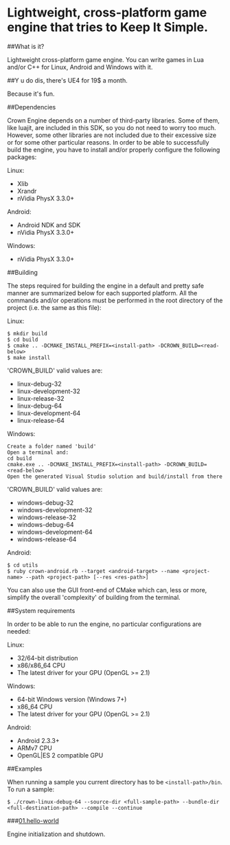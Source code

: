 Lightweight, cross-platform game engine that tries to Keep It Simple.
=====

##What is it?

Lightweight cross-platform game engine.
You can write games in Lua and/or C++ for Linux, Android and Windows with it.

##Y u do dis, there's UE4 for 19$ a month.

Because it's fun.

##Dependencies

Crown Engine depends on a number of third-party libraries.
Some of them, like luajit, are included in this SDK, so you do not need to worry too much.
However, some other libraries are not included due to their excessive size or for some other particular reasons.
In order to be able to successfully build the engine, you have to install and/or properly configure the following packages:

Linux:

* Xlib
* Xrandr
* nVidia PhysX 3.3.0+

Android:

* Android NDK and SDK
* nVidia PhysX 3.3.0+

Windows:

* nVidia PhysX 3.3.0+

##Building

The steps required for building the engine in a default and pretty safe manner are summarized below for each supported platform.
All the commands and/or operations must be performed in the root directory of the project (i.e. the same as this file):

Linux:

	$ mkdir build
	$ cd build
	$ cmake .. -DCMAKE_INSTALL_PREFIX=<install-path> -DCROWN_BUILD=<read-below>
	$ make install

'CROWN_BUILD' valid values are:

* linux-debug-32
* linux-development-32
* linux-release-32
* linux-debug-64
* linux-development-64
* linux-release-64

Windows:

	Create a folder named 'build'
	Open a terminal and:
	cd build
	cmake.exe .. -DCMAKE_INSTALL_PREFIX=<install-path> -DCROWN_BUILD=<read-below>
	Open the generated Visual Studio solution and build/install from there

'CROWN_BUILD' valid values are:

* windows-debug-32
* windows-development-32
* windows-release-32
* windows-debug-64
* windows-development-64
* windows-release-64

Android:

	$ cd utils
	$ ruby crown-android.rb --target <android-target> --name <project-name> --path <project-path> [--res <res-path>]

You can also use the GUI front-end of CMake which can, less or more, simplify the overall 'complexity' of building from the terminal.

##System requirements

 In order to be able to run the engine, no particular configurations are needed:

Linux:

* 32/64-bit distribution
* x86/x86_64 CPU
* The latest driver for your GPU (OpenGL >= 2.1)

Windows:

* 64-bit Windows version (Windows 7+)
* x86_64 CPU
* The latest driver for your GPU (OpenGL >= 2.1)

Android:

* Android 2.3.3+
* ARMv7 CPU
* OpenGL|ES 2 compatible GPU

##Examples

When running a sample you current directory has to be `<install-path>/bin`.
To run a sample:

	$ ./crown-linux-debug-64 --source-dir <full-sample-path> --bundle-dir <full-destination-path> --compile --continue

###[01.hello-world](https://github.com/taylor001/crown/tree/master/samples/01.hello-world)

Engine initialization and shutdown.

